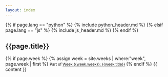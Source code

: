 ```yaml
---
layout: index
---
```


{% if page.lang == "python" %}
{% include python_header.md %}
{% elsif page.lang == "js" %}
{% include js_header.md %}
{% endif %}
<h2>{{page.title}}</h2>
{% if page.week %}
{% assign week = site.weeks | where:"week", page.week | first %}
<small>
    Part of 
    <a href="{{week.url | relative_url }}">Week {{week.week}}: {{week.title}}</a>
</small>
{% endif %}
{{ content }}

